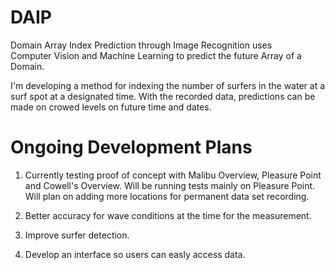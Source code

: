 # DAIP
Domain Array Index Prediction through Image Recognition uses Computer Vision and Machine Learning to predict the future Array of a Domain.

I'm developing a method for indexing the number of surfers in the water at a surf spot at a designated time. With the recorded data, predictions can be made on crowed levels on future time and dates.

# Ongoing Development Plans
1. Currently testing proof of concept with Malibu Overview, Pleasure Point and Cowell's Overview. Will be running tests mainly on Pleasure Point. Will plan on adding more locations for permanent data set recording.

2. Better accuracy for wave conditions at the time for the measurement.

3. Improve surfer detection. 

4. Develop an interface so users can easly access data.  

